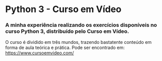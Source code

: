 # Python 3 - Curso em Vídeo
### A minha experiência realizando os exercícios disponíveis no curso Python 3, distribuído pelo Curso em Vídeo.

O curso é dividido em três mundos, trazendo bastatente conteúdo em forma de aula teórica e prática.
Pode ser encontrado em: https://www.cursoemvideo.com/

